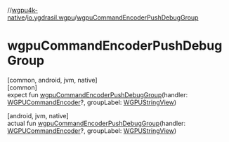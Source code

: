 //[wgpu4k-native](../../index.md)/[io.ygdrasil.wgpu](index.md)/[wgpuCommandEncoderPushDebugGroup](wgpu-command-encoder-push-debug-group.md)

# wgpuCommandEncoderPushDebugGroup

[common, android, jvm, native]\
[common]\
expect fun [wgpuCommandEncoderPushDebugGroup](wgpu-command-encoder-push-debug-group.md)(handler: [WGPUCommandEncoder](-w-g-p-u-command-encoder/index.md)?, groupLabel: [WGPUStringView](-w-g-p-u-string-view/index.md))

[android, jvm, native]\
actual fun [wgpuCommandEncoderPushDebugGroup](wgpu-command-encoder-push-debug-group.md)(handler: [WGPUCommandEncoder](-w-g-p-u-command-encoder/index.md)?, groupLabel: [WGPUStringView](-w-g-p-u-string-view/index.md))